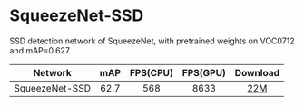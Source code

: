 # SqueezeNet-SSD
SSD detection network of SqueezeNet, with pretrained weights on VOC0712 and mAP=0.627.

Network|mAP|FPS(CPU)|FPS(GPU)|Download
:---:|:---:|:---:|:---:|:---:
SqueezeNet-SSD|62.7|568|8633|[22M](https://drive.google.com/open?id=0B3gersZ2cHIxdGpyZlZnbEQ5Snc)

